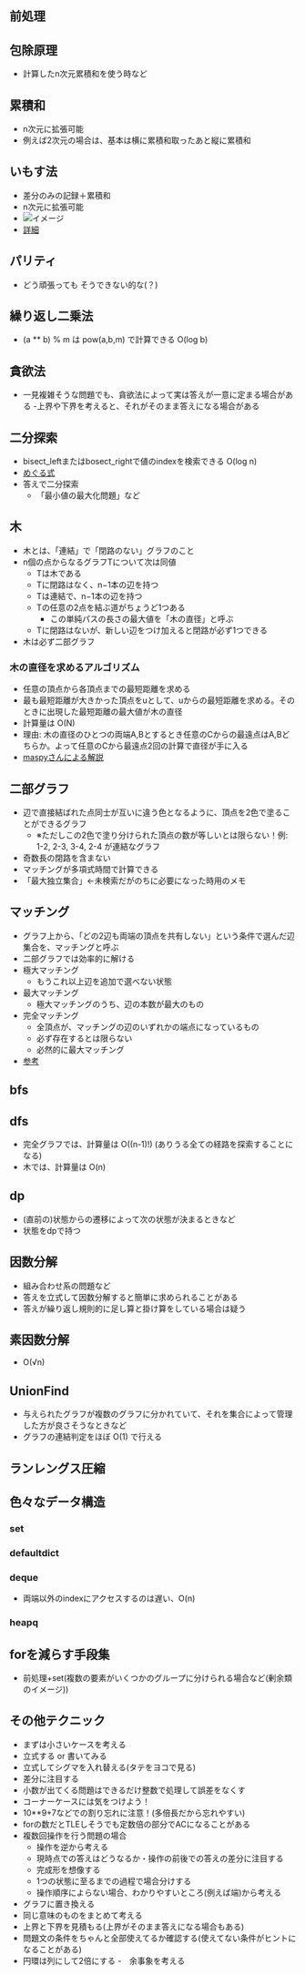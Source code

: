 ## 前処理

## 包除原理

- 計算したn次元累積和を使う時など

## 累積和

- n次元に拡張可能
- 例えば2次元の場合は、基本は横に累積和取ったあと縦に累積和

## いもす法

- 差分のみの記録＋累積和
- n次元に拡張可能
- ![イメージ](https://imoz.jp/data/imos_method/simple_figure1.png)
- [詳細](https://imoz.jp/algorithms/imos_method.html)

## パリティ

- どう頑張っても そうできない的な(？)

## 繰り返し二乗法

- (a ** b) % m は pow(a,b,m) で計算できる O(log b)

## 貪欲法

- 一見複雑そうな問題でも、貪欲法によって実は答えが一意に定まる場合がある
-上界や下界を考えると、それがそのまま答えになる場合がある

## 二分探索

- bisect_leftまたはbosect_rightで値のindexを検索できる O(log n)
- [めぐる式](https://qiita.com/drken/items/97e37dd6143e33a64c8c)
- 答えで二分探索
    - 「最小値の最大化問題」など

## 木

- 木とは、「連結」で「閉路のない」グラフのこと
- n個の点からなるグラフTについて次は同値
    - Tは木である
    - Tに閉路はなく、n−1本の辺を持つ
    - Tは連結で、n−1本の辺を持つ
    - Tの任意の2点を結ぶ道がちょうど1つある
        - この単純パスの長さの最大値を「木の直径」と呼ぶ
    - Tに閉路はないが、新しい辺をつけ加えると閉路が必ず1つできる
- 木は必ず二部グラフ

### 木の直径を求めるアルゴリズム

- 任意の頂点から各頂点までの最短距離を求める
- 最も最短距離が大きかった頂点をuとして、uからの最短距離を求める。そのときに出現した最短距離の最大値が木の直径
- 計算量は O(N)
- 理由: 木の直径のひとつの両端A,Bとするとき任意のCからの最遠点はA,Bどちらか。よって任意のCから最遠点2回の計算で直径が手に入る
- [maspyさんによる解説](https://twitter.com/maspy_stars/status/1377819629922361344)

## 二部グラフ

- 辺で直接結ばれた点同士が互いに違う色となるように、頂点を2色で塗ることができるグラフ
    - ※ただしこの2色で塗り分けられた頂点の数が等しいとは限らない！例: 1-2, 2-3, 3-4, 2-4 が連結なグラフ
- 奇数長の閉路を含まない
- マッチングが多項式時間で計算できる
- 「最大独立集合」←未検索だがのちに必要になった時用のメモ

## マッチング

- グラフ上から、「どの2辺も両端の頂点を共有しない」という条件で選んだ辺集合を、マッチングと呼ぶ
- 二部グラフでは効率的に解ける
- 極大マッチング
    - もうこれ以上辺を追加で選べない状態
- 最大マッチング
    - 極大マッチングのうち、辺の本数が最大のもの
- 完全マッチング
    - 全頂点が、マッチングの辺のいずれかの端点になっているもの
    - 必ず存在するとは限らない
    - 必然的に最大マッチング
- [参考](https://ikatakos.com/pot/programming_algorithm/graph_theory/bipartite_matching)

## bfs

## dfs
- 完全グラフでは、計算量は O((n-1)!) (ありうる全ての経路を探索することになる)
- 木では、計算量は O(n)

## dp

- (直前の)状態からの遷移によって次の状態が決まるときなど
- 状態をdpで持つ

## 因数分解

- 組み合わせ系の問題など
- 答えを立式して因数分解すると簡単に求められることがある
- 答えが繰り返し規則的に足し算と掛け算をしている場合は疑う

## 素因数分解

- O(√n)

## UnionFind

- 与えられたグラフが複数のグラフに分かれていて、それを集合によって管理した方が良さそうなときなど
- グラフの連結判定をほぼ O(1) で行える

## ランレングス圧縮

## 色々なデータ構造

### set

### defaultdict

### deque

- 両端以外のindexにアクセスするのは遅い、O(n)

### heapq

## forを減らす手段集

- 前処理+set(複数の要素がいくつかのグループに分けられる場合など(剰余類のイメージ))

## その他テクニック

- まずは小さいケースを考える
- 立式する or 書いてみる
- 立式してシグマを入れ替える(タテをヨコで見る)
- 差分に注目する
- 小数が出てくる問題はできるだけ整数で処理して誤差をなくす
- コーナーケースには気をつけよう！
- 10**9+7などでの割り忘れに注意！(多倍長だから忘れやすい)
- forの数だとTLEしそうでも定数倍の部分でACになることがある
- 複数回操作を行う問題の場合
    - 操作を逆から考える
    - 現時点での答えはどうなるか・操作の前後での答えの差分に注目する
    - 完成形を想像する
    - 1つの状態に至るまでの過程で場合分けする
    - 操作順序によらない場合、わかりやすいところ(例えば端)から考える
- グラフに置き換える
- 同じ意味のものをまとめて考える
- 上界と下界を見積もる(上界がそのまま答えになる場合もある)
- 問題文の条件をちゃんと全部使えてるか確認する(使えてない条件がヒントになることがある)
- 円環は列にして2倍にする
-　余事象を考える